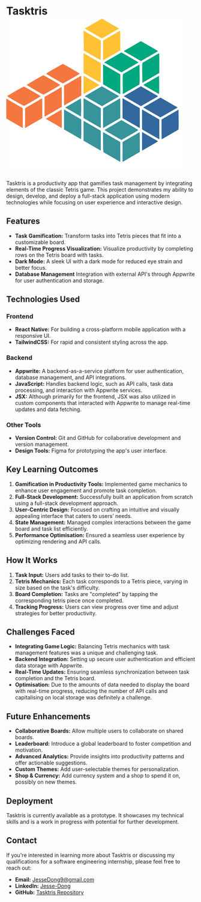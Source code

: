 # Tasktris ![icon](./assets/images/logo-small.png)

Tasktris is a productivity app that gamifies task management by integrating elements of the classic Tetris game. This project demonstrates my ability to design, develop, and deploy a full-stack application using modern technologies while focusing on user experience and interactive design.

## Features

- **Task Gamification:** Transform tasks into Tetris pieces that fit into a customizable board.
- **Real-Time Progress Visualization:** Visualize productivity by completing rows on the Tetris board with tasks.
- **Dark Mode:** A sleek UI with a dark mode for reduced eye strain and better focus.
- **Database Management** Integration with external API's through Appwrite for user authentication and storage.

## Technologies Used

### Frontend

- **React Native:** For building a cross-platform mobile application with a responsive UI.
- **TailwindCSS:** For rapid and consistent styling across the app.

### Backend

- **Appwrite:** A backend-as-a-service platform for user authentication, database management, and API integrations.
- **JavaScript:** Handles backend logic, such as API calls, task data processing, and interaction with Appwrite services.
- **JSX:** Although primarily for the frontend, JSX was also utilized in custom components that interacted with Appwrite to manage real-time updates and data fetching.

### Other Tools

- **Version Control:** Git and GitHub for collaborative development and version management.
- **Design Tools:** Figma for prototyping the app's user interface.

## Key Learning Outcomes

1. **Gamification in Productivity Tools:** Implemented game mechanics to enhance user engagement and promote task completion.
2. **Full-Stack Development:** Successfully built an application from scratch using a full-stack development approach.
3. **User-Centric Design:** Focused on crafting an intuitive and visually appealing interface that caters to users’ needs.
4. **State Management:** Managed complex interactions between the game board and task list efficiently.
5. **Performance Optimisation:** Ensured a seamless user experience by optimizing rendering and API calls.

## How It Works

1. **Task Input:** Users add tasks to their to-do list.
2. **Tetris Mechanics:** Each task corresponds to a Tetris piece, varying in size based on the task's difficulty.
3. **Board Completion:** Tasks are "completed" by tapping the corresponding tetris piece once completed.
4. **Tracking Progress:** Users can view progress over time and adjust strategies for better productivity.

## Challenges Faced

- **Integrating Game Logic:** Balancing Tetris mechanics with task management features was a unique and challenging task.
- **Backend Integration:** Setting up secure user authentication and efficient data storage with Appwrite.
- **Real-Time Updates:** Ensuring seamless synchronization between task completion and the Tetris board.
- **Optimisation:** Due to the amounts of data needed to display the board with real-time progress, reducing the number of API calls and capitalising on local storage was definitely a challenge.

## Future Enhancements

- **Collaborative Boards:** Allow multiple users to collaborate on shared boards.
- **Leaderboard:** Introduce a global leaderboard to foster competition and motivation.
- **Advanced Analytics:** Provide insights into productivity patterns and offer actionable suggestions.
- **Custom Themes:** Add user-selectable themes for personalization.
- **Shop & Currency:** Add currency system and a shop to spend it on, possibly on new themes.

## Deployment

Tasktris is currently available as a prototype. It showcases my technical skills and is a work in progress with potential for further development.

## Contact

If you're interested in learning more about Tasktris or discussing my qualifications for a software engineering internship, please feel free to reach out:

- **Email:** [JesseDong9@gmail.com](mailto:JesseDong9@gmail.com)
- **LinkedIn:** [Jesse-Dong](https://linkedin.com/in/jesse-dong)
- **GitHub:** [Tasktris Repository](https://github.com/d0ngii/tasktris)
